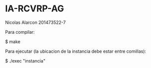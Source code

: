 # IA-RCVRP-AG

Nicolas Alarcon     201473522-7

Para compilar:

$ make

Para ejecutar (la ubicacion de la instancia debe estar entre comillas):

$ ./exec "instancia"
